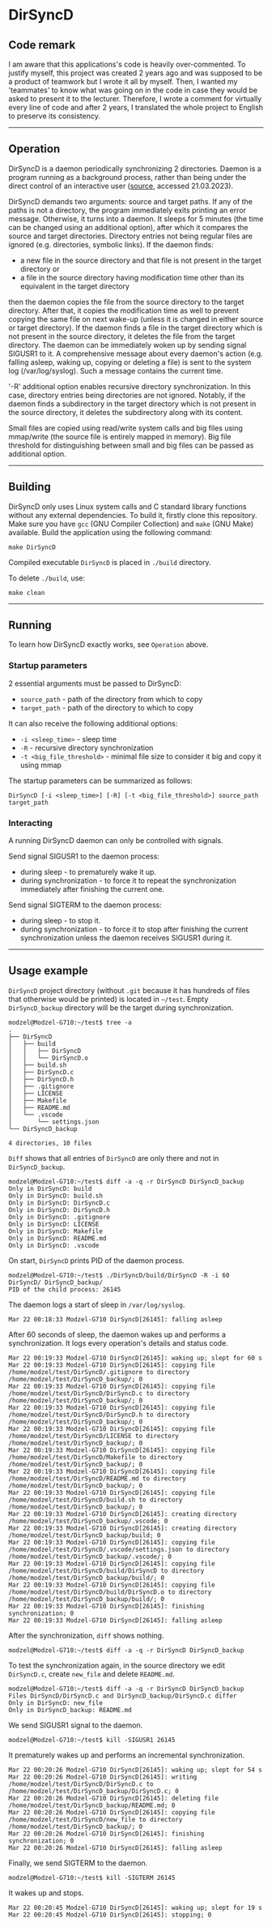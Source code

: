 # DirSyncD

## Code remark
I am aware that this applications's code is heavily over-commented. To justify myself, this project was created 2 years ago and was supposed to be a product of teamwork but I wrote it all by myself. Then, I wanted my 'teammates' to know what was going on in the code in case they would be asked to present it to the lecturer. Therefore, I wrote a comment for virtually every line of code and after 2 years, I translated the whole project to English to preserve its consistency.

---
## Operation
DirSyncD is a daemon periodically synchronizing 2 directories. Daemon is a program running as a background process, rather than being under the direct control of an interactive user ([source](https://en.wikipedia.org/wiki/Daemon_(computing)), accessed 21.03.2023).

DirSyncD demands two arguments: source and target paths. If any of the paths is not a directory, the program immediately exits printing an error message. Otherwise, it turns into a daemon. It sleeps for 5 minutes (the time can be changed using an additional option), after which it compares the source and target directories. Directory entries not being regular files are ignored (e.g. directories, symbolic links). If the daemon finds:
- a new file in the source directory and that file is not present in the target directory or
- a file in the source directory having modification time other than its equivalent in the target directory

then the daemon copies the file from the source directory to the target directory. After that, it copies the modification time as well to prevent copying the same file on next wake-up (unless it is changed in either source or target directory). If the daemon finds a file in the target directory which is not present in the source directory, it deletes the file from the target directory. The daemon can be immediately woken up by sending signal SIGUSR1 to it. A comprehensive message about every daemon's action (e.g. falling asleep, waking up, copying or deleting a file) is sent to the system log (/var/log/syslog). Such a message contains the current time.

'-R' additional option enables recursive directory synchronization. In this case, directory entries being directories are not ignored. Notably, if the daemon finds a subdirectory in the target directory which is not present in the source directory, it deletes the subdirectory along with its content.

Small files are copied using read/write system calls and big files using mmap/write (the source file is entirely mapped in memory). Big file threshold for distinguishing between small and big files can be passed as additional option.

---
## Building
DirSyncD only uses Linux system calls and C standard library functions without any external dependencies. To build it, firstly clone this repository. Make sure you have `gcc` (GNU Compiler Collection) and `make` (GNU Make) available. Build the application using the following command:
```
make DirSyncD
```

Compiled executable `DirSyncD` is placed in `./build` directory.

To delete `./build`, use:
```
make clean
```

---
## Running
To learn how DirSyncD exactly works, see `Operation` above.

### Startup parameters
2 essential arguments must be passed to DirSyncD:
- `source_path` - path of the directory from which to copy
- `target_path` - path of the directory to which to copy

It can also receive the following additional options:
- `-i <sleep_time>` - sleep time
- `-R` - recursive directory synchronization
- `-t <big_file_threshold>` - minimal file size to consider it big and copy it using mmap

The startup parameters can be summarized as follows:
```
DirSyncD [-i <sleep_time>] [-R] [-t <big_file_threshold>] source_path target_path
```

### Interacting
A running DirSyncD daemon can only be controlled with signals.

Send signal SIGUSR1 to the daemon process:
- during sleep - to prematurely wake it up.
- during synchronization - to force it to repeat the synchronization immediately after finishing the current one.

Send signal SIGTERM to the daemon process:
- during sleep - to stop it.
- during synchronization - to force it to stop after finishing the current synchronization unless the daemon receives SIGUSR1 during it.

---
## Usage example
`DirSyncD` project directory (without `.git` because it has hundreds of files that otherwise would be printed) is located in `~/test`. Empty `DirSyncD_backup` directory will be the target during synchronization.
```
modzel@Modzel-G710:~/test$ tree -a
.
├── DirSyncD
│   ├── build
│   │   ├── DirSyncD
│   │   └── DirSyncD.o
│   ├── build.sh
│   ├── DirSyncD.c
│   ├── DirSyncD.h
│   ├── .gitignore
│   ├── LICENSE
│   ├── Makefile
│   ├── README.md
│   └── .vscode
│       └── settings.json
└── DirSyncD_backup

4 directories, 10 files
```

`Diff` shows that all entries of `DirSyncD` are only there and not in `DirSyncD_backup`.
```
modzel@Modzel-G710:~/test$ diff -a -q -r DirSyncD DirSyncD_backup
Only in DirSyncD: build
Only in DirSyncD: build.sh
Only in DirSyncD: DirSyncD.c
Only in DirSyncD: DirSyncD.h
Only in DirSyncD: .gitignore
Only in DirSyncD: LICENSE
Only in DirSyncD: Makefile
Only in DirSyncD: README.md
Only in DirSyncD: .vscode
```

On start, `DirSyncD` prints PID of the daemon process.
```
modzel@Modzel-G710:~/test$ ./DirSyncD/build/DirSyncD -R -i 60 DirSyncD/ DirSyncD_backup/
PID of the child process: 26145
```

The daemon logs a start of sleep in `/var/log/syslog`.
```
Mar 22 00:18:33 Modzel-G710 DirSyncD[26145]: falling asleep
```

After 60 seconds of sleep, the daemon wakes up and performs a synchronization. It logs every operation's details and status code.
```
Mar 22 00:19:33 Modzel-G710 DirSyncD[26145]: waking up; slept for 60 s
Mar 22 00:19:33 Modzel-G710 DirSyncD[26145]: copying file /home/modzel/test/DirSyncD/.gitignore to directory /home/modzel/test/DirSyncD_backup/; 0
Mar 22 00:19:33 Modzel-G710 DirSyncD[26145]: copying file /home/modzel/test/DirSyncD/DirSyncD.c to directory /home/modzel/test/DirSyncD_backup/; 0
Mar 22 00:19:33 Modzel-G710 DirSyncD[26145]: copying file /home/modzel/test/DirSyncD/DirSyncD.h to directory /home/modzel/test/DirSyncD_backup/; 0
Mar 22 00:19:33 Modzel-G710 DirSyncD[26145]: copying file /home/modzel/test/DirSyncD/LICENSE to directory /home/modzel/test/DirSyncD_backup/; 0
Mar 22 00:19:33 Modzel-G710 DirSyncD[26145]: copying file /home/modzel/test/DirSyncD/Makefile to directory /home/modzel/test/DirSyncD_backup/; 0
Mar 22 00:19:33 Modzel-G710 DirSyncD[26145]: copying file /home/modzel/test/DirSyncD/README.md to directory /home/modzel/test/DirSyncD_backup/; 0
Mar 22 00:19:33 Modzel-G710 DirSyncD[26145]: copying file /home/modzel/test/DirSyncD/build.sh to directory /home/modzel/test/DirSyncD_backup/; 0
Mar 22 00:19:33 Modzel-G710 DirSyncD[26145]: creating directory /home/modzel/test/DirSyncD_backup/.vscode; 0
Mar 22 00:19:33 Modzel-G710 DirSyncD[26145]: creating directory /home/modzel/test/DirSyncD_backup/build; 0
Mar 22 00:19:33 Modzel-G710 DirSyncD[26145]: copying file /home/modzel/test/DirSyncD/.vscode/settings.json to directory /home/modzel/test/DirSyncD_backup/.vscode/; 0
Mar 22 00:19:33 Modzel-G710 DirSyncD[26145]: copying file /home/modzel/test/DirSyncD/build/DirSyncD to directory /home/modzel/test/DirSyncD_backup/build/; 0
Mar 22 00:19:33 Modzel-G710 DirSyncD[26145]: copying file /home/modzel/test/DirSyncD/build/DirSyncD.o to directory /home/modzel/test/DirSyncD_backup/build/; 0
Mar 22 00:19:33 Modzel-G710 DirSyncD[26145]: finishing synchronization; 0
Mar 22 00:19:33 Modzel-G710 DirSyncD[26145]: falling asleep
```

After the synchronization, `diff` shows nothing.
```
modzel@Modzel-G710:~/test$ diff -a -q -r DirSyncD DirSyncD_backup
```

To test the synchronization again, in the source directory we edit `DirSyncD.c`, create `new_file` and delete `README.md`.
```
modzel@Modzel-G710:~/test$ diff -a -q -r DirSyncD DirSyncD_backup
Files DirSyncD/DirSyncD.c and DirSyncD_backup/DirSyncD.c differ
Only in DirSyncD: new_file
Only in DirSyncD_backup: README.md
```

We send SIGUSR1 signal to the daemon.
```
modzel@Modzel-G710:~/test$ kill -SIGUSR1 26145
```

It prematurely wakes up and performs an incremental synchronization.
```
Mar 22 00:20:26 Modzel-G710 DirSyncD[26145]: waking up; slept for 54 s
Mar 22 00:20:26 Modzel-G710 DirSyncD[26145]: writing /home/modzel/test/DirSyncD/DirSyncD.c to /home/modzel/test/DirSyncD_backup/DirSyncD.c; 0
Mar 22 00:20:26 Modzel-G710 DirSyncD[26145]: deleting file /home/modzel/test/DirSyncD_backup/README.md; 0
Mar 22 00:20:26 Modzel-G710 DirSyncD[26145]: copying file /home/modzel/test/DirSyncD/new_file to directory /home/modzel/test/DirSyncD_backup/; 0
Mar 22 00:20:26 Modzel-G710 DirSyncD[26145]: finishing synchronization; 0
Mar 22 00:20:26 Modzel-G710 DirSyncD[26145]: falling asleep
```

Finally, we send SIGTERM to the daemon.
```
modzel@Modzel-G710:~/test$ kill -SIGTERM 26145
```

It wakes up and stops.
```
Mar 22 00:20:45 Modzel-G710 DirSyncD[26145]: waking up; slept for 19 s
Mar 22 00:20:45 Modzel-G710 DirSyncD[26145]: stopping; 0
```
